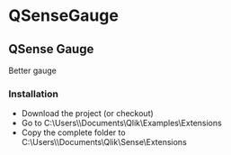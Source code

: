 # QSenseGauge

<h2>QSense Gauge</h2>
<p>Better gauge</p>

<h3>Installation</h3>
<ul>
 <li>Download the project (or checkout)</li>
 <li>Go to C:\Users\<user>\Documents\Qlik\Examples\Extensions</li>
 <li>Copy the complete folder to C:\Users\<user>\Documents\Qlik\Sense\Extensions</li>
</ul>
